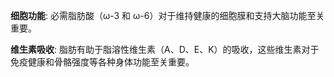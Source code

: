 **细胞功能**: 必需脂肪酸（ω-3 和 ω-6）对于维持健康的细胞膜和支持大脑功能至关重要。

**维生素吸收**: 脂肪有助于脂溶性维生素（A、D、E、K）的吸收，这些维生素对于免疫健康和骨骼强度等各种身体功能至关重要。
